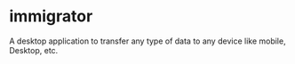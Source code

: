immigrator
==========

A desktop application to transfer any type of data to any device like mobile, Desktop, etc.

